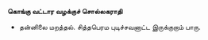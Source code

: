 **கொங்கு வட்டார வழக்குச் சொல்லகராதி**
- தன்னிலை மறத்தல். சித்தபெரம புடிச்சவனாட்ட இருக்குறாம் பாரு.

